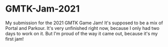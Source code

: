 # GMTK-Jam-2021
My submission for the 2021 GMTK Game Jam! It's supposed to be a mix of Portal and Parkour. It's very unfinished right now, because I only had two days to work on it. But I'm proud of the way it came out, because it's my first jam!

